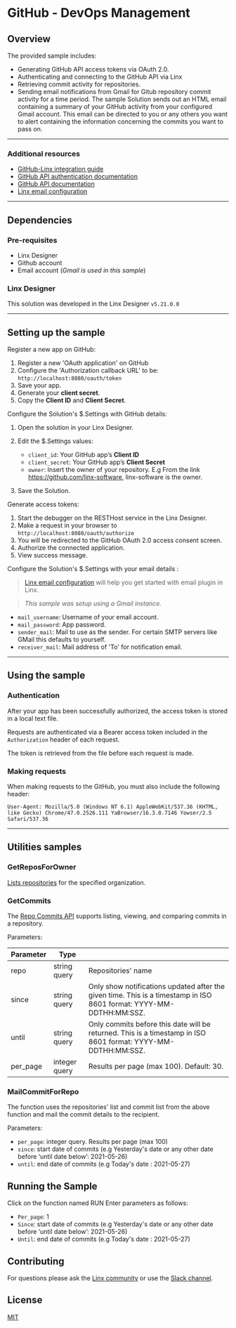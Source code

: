 # GitHub - DevOps Management

## Overview

The provided sample includes:

- Generating GitHub API access tokens via OAuth 2.0.
- Authenticating and connecting to the GitHub API via Linx
- Retrieving commit activity for repositories.
- Sending email notifications from Gmail for Gitub repository commit activity for a time period. The sample Solution sends out an HTML email containing a summary of your GitHub activity from your configured Gmail account. This email can be directed to you or any others you want to alert containing the information concerning the commits you want to pass on.


---

### Additional resources

- [GitHub-Linx integration guide](https://community.linx.software/community/t/oauth-2-0-authentication-github-example/487)
- [GitHub API authentication documentation](https://docs.github.com/en/rest)
- [GitHub API documentation](https://docs.github.com/en/rest/reference/repos#list-organization-repositories)
- [Linx email configuration](https://linx.software/docs/reference/plugins/email/content/sendemail/)

---

## Dependencies

### Pre-requisites

- Linx Designer
- Github account
- Email account (*Gmail is used in this sample*)

### Linx Designer

This solution was developed in the Linx Designer `v5.21.0.0`

---

## Setting up the sample

Register a new app on GitHub:

1. Register a new 'OAuth application' on GitHub
1. Configure the 'Authorization callback URL' to be: `http://localhost:8080/oauth/token`
1. Save your app.
1. Generate your **client secret**.
1. Copy the **Client ID** and **Client Secret**.

Configure the Solution's $.Settings with GitHub details:

1. Open the solution in your Linx Designer.
1. Edit the $.Settings values:

   - `client_id`: Your GitHub app’s **Client ID**
   - `client_secret`: Your GitHub app’s **Client Secret**
   - `owner`: Insert the owner of your repository. E.g From the link https://github.com/linx-software, linx-software is the owner.

1. Save the Solution.

Generate access tokens:

1. Start the debugger on the RESTHost service in the Linx Designer.
2. Make a request in your browser to `http://localhost:8080/oauth/authorize`
3. You will be redirected to the GitHub OAuth 2.0 access consent screen.
4. Authorize the connected application.
5. View success message.

Configure the Solution's $.Settings with your email details :

> [Linx email configuration](https://linx.software/docs/reference/plugins/email/content/sendemail/) will help you get started with email plugin in Linx.

> _This sample was setup using a Gmail instance._

- `mail_username`: Username of your email account.
- `mail_password`: App password.
- `sender_mail`: Mail to use as the sender. For certain SMTP servers like GMail this defaults to yourself.
- `receiver_mail`: Mail address of 'To' for notification email.

---


## Using the sample

### Authentication

After your app has been successfully authorized, the access token is stored in a local text file.

Requests are authenticated via a Bearer access token included in the `Authorization` header of each request.

The token is retrieved from the file before each request is made.

### Making requests

When making requests to the GitHub, you must also include the following header:

```http
User-Agent: Mozilla/5.0 (Windows NT 6.1) AppleWebKit/537.36 (KHTML, like Gecko) Chrome/47.0.2526.111 YaBrowser/16.3.0.7146 Yowser/2.5 Safari/537.36
```

---

## Utilities samples

### GetReposForOwner

[Lists repositories](https://docs.github.com/en/rest/reference/repos#list-organization-repositories) for the specified organization.

### GetCommits

The [Repo Commits API](https://docs.github.com/en/rest/reference/repos#list-commits) supports listing, viewing, and comparing commits in a repository.

Parameters:

| Parameter | Type          |                                                                                                                     |
| --------- | ------------- | ------------------------------------------------------------------------------------------------------------------- |
| repo      | string query  | Repositories' name                                                                                                  |
| since     | string query  | Only show notifications updated after the given time. This is a timestamp in ISO 8601 format: YYYY-MM-DDTHH:MM:SSZ. |
| until     | string query  | Only commits before this date will be returned. This is a timestamp in ISO 8601 format: YYYY-MM-DDTHH:MM:SSZ.       |
| per_page  | integer query | Results per page (max 100). Default: 30.                                                                            |

### MailCommitForRepo

The function uses the repositories' list and commit list from the above function and mail the commit details to the recipient.

Parameters:

- `per_page`: integer query. Results per page (max 100)
- `since`: start date of commits (e.g Yesterday's date or any other date before ‘until date below’: 2021-05-26)
- `until`: end date of commits (e.g Today's date : 2021-05-27)

## Running the Sample

Click on the function named RUN
Enter parameters as follows:

- `Per_page`: 1
- `Since`: start date of commits (e.g Yesterday's date or any other date before ‘until date below’: 2021-05-26)
- `Until`: end date of commits (e.g Today's date : 2021-05-27)

## Contributing

For questions please ask the [Linx community](https://linx/software/community) or use the [Slack channel](https://linxsoftware.slack.com/archives/C01FLBC1XNX). 

## License

[MIT](https://github.com/linx-software/template-repo/blob/main/LICENSE.txt)

